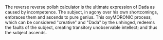 The reverse reverse polish calculator is the ultimate expression of Dada as caused by incompetence.
The subject, in agony over his own shortcomings, embraces them and ascends to pure genius.
This oxyMORONIC process, which can be considered "creative" and "Dada" by the unhinged,
redeems the faults of the subject, creating transitory unobservable intellect;
and thus the subject ascends.
